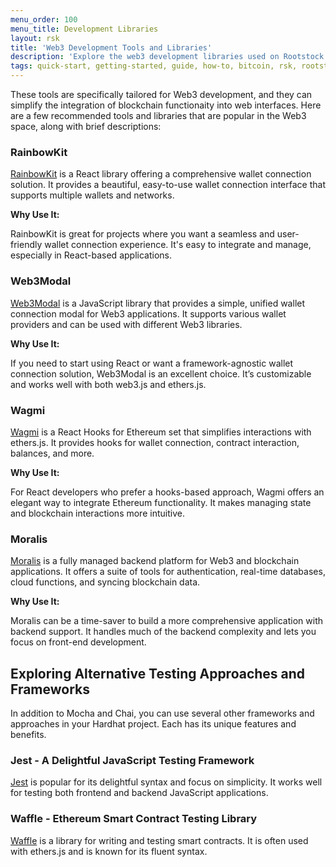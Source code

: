 ```yaml
---
menu_order: 100
menu_title: Development Libraries
layout: rsk
title: 'Web3 Development Tools and Libraries'
description: 'Explore the web3 development libraries used on Rootstock and their alternatives'
tags: quick-start, getting-started, guide, how-to, bitcoin, rsk, rootstock, blockchain
---
```


These tools are specifically tailored for Web3 development, and they can simplify the integration of blockchain functionaity into web interfaces. Here are a few recommended tools and libraries that are popular in the Web3 space, along with brief descriptions:

### RainbowKit
[RainbowKit](https://www.rainbowkit.com/) is a React library offering a comprehensive wallet connection solution. It provides a beautiful, easy-to-use wallet connection interface that supports multiple wallets and networks.

**Why Use It:** 

RainbowKit is great for projects where you want a seamless and user-friendly wallet connection experience. It's easy to integrate and manage, especially in React-based applications.

### Web3Modal

[Web3Modal](https://web3modal.com/) is a JavaScript library that provides a simple, unified wallet connection modal for Web3 applications. It supports various wallet providers and can be used with different Web3 libraries.

**Why Use It:** 

If you need to start using React or want a framework-agnostic wallet connection solution, Web3Modal is an excellent choice. It’s customizable and works well with both web3.js and ethers.js.

### Wagmi

[Wagmi](https://wagmi.sh/) is a React Hooks for Ethereum set that simplifies interactions with ethers.js. It provides hooks for wallet connection, contract interaction, balances, and more.

**Why Use It:** 

For React developers who prefer a hooks-based approach, Wagmi offers an elegant way to integrate Ethereum functionality. It makes managing state and blockchain interactions more intuitive.

### Moralis

[Moralis](https://moralis.io/) is a fully managed backend platform for Web3 and blockchain applications. It offers a suite of tools for authentication, real-time databases, cloud functions, and syncing blockchain data.

**Why Use It:** 

Moralis can be a time-saver to build a more comprehensive application with backend support. It handles much of the backend complexity and lets you focus on front-end development.

## Exploring Alternative Testing Approaches and Frameworks

In addition to Mocha and Chai, you can use several other frameworks and approaches in your Hardhat project. Each has its unique features and benefits.

### Jest - A Delightful JavaScript Testing Framework

[Jest](https://jestjs.io/) is popular for its delightful syntax and focus on simplicity. It works well for testing both frontend and backend JavaScript applications.

### Waffle - Ethereum Smart Contract Testing Library

[Waffle](https://getwaffle.io/) is a library for writing and testing smart contracts. It is often used with ethers.js and is known for its fluent syntax.
